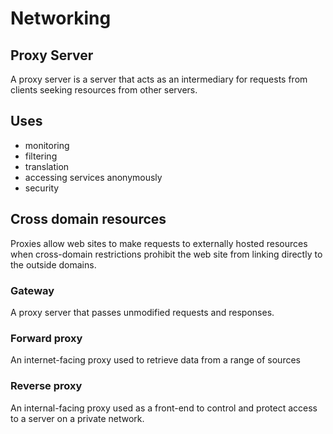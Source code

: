 Networking
==========


Proxy Server
------------
A proxy server is a server that acts as an intermediary for requests from
clients seeking resources from other servers.

Uses
----
- monitoring
- filtering
- translation
- accessing services anonymously
- security

Cross domain resources
----------------------
Proxies allow web sites to make requests to externally hosted resources when
cross-domain restrictions prohibit the web site from linking directly to the
outside domains.


### Gateway
A proxy server that passes unmodified requests and responses.

### Forward proxy
An internet-facing proxy used to retrieve data from a range of sources

### Reverse proxy
An internal-facing proxy used as a front-end to control and protect
access to a server on a private network.

